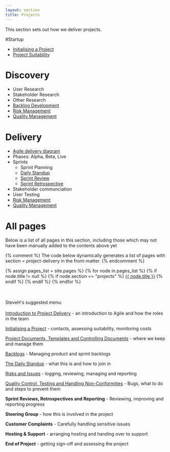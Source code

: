 ```yaml
---
layout: section
title: Projects
---
```


This section sets out how we deliver projects.

#Startup

- [Initialising a Project](/projects/initialising-a-project)
- [Project Suitability](/projects/suitable-project/)


# Discovery

- User Research
- Stakeholder Research
- Other Research
- [Backlog Development](/projects/delivering-a-project)
- [Risk Management](/projectsissue-and-risk-management)
- [Quality Management](/projects/qualty-testing-non-conformities)


# Delivery

- [Agile delivery diagram](/projects/agile-delivery-diagram)
- Phases: Alpha, Beta, Live
- Sprints
	- Sprint Planning
	- [Daily Standup](/projects/daily-standup)
	- [Sprint Review](/projects/sprint-review)
	- [Sprint Retrospective]()
- Stakeholder communciation
- User Testing
- [Risk Management](/projectsissue-and-risk-management)
- [Quality Management](/projects/qualty-testing-non-conformities)




# All pages
Below is a list of all pages in this section, including those which may not have been manually added to the contents above yet

{% comment %}
  The code below dynamically generates a list of pages with
  section = project-delivery in the front-matter.
{% endcomment %}

{% assign pages_list = site.pages %}
{% for node in pages_list %}
  {% if node.title != null %}
    {% if node.section == "projects" %}
<a class="section-list" href="{{ node.url }}">{{ node.title }}</a>
    {% endif %}
  {% endif %}
{% endfor %}

<br/><br/>
SteveH's suggested menu:<br/><br/>
<a href="project-delivery-intro">Introduction to Project Delivery</a> - an introduction to Agile and how the roles in the team

<a href="initialising-a-project">Initialising a Project</a> - contacts, assessing suitability, monitoring costs

<a href="qms-controlling-documents-and-records">Project Documents, Templates and Controlling Documents</a> - where we keep and manage them

<a href="delivering-a-project">Backlogs</a> - Managing product and sprint backlogs

<a href="daily-standup">The Daily Standup</a> - what this is and how to join in

<a href="issue-and-risk-management">Risks and Issues</a> - logging, reviewing, managing and reporting

<a href="qualty-testing-non-conformities">Quality Control, Testing and Handling Non-Conformities</a> - Bugs, what to do and steps to prevent them

**Sprint Reviews, Retrospectives and Reporting** - Reviewing, improving and reporting progress

**Steering Group** - how this is involved in the project

**Customer Complaints** - Carefully handling sensitive issues

**Hosting & Support** - arranging hosting and handing over to support

**End of Project** - getting sign-off and assessing the project




